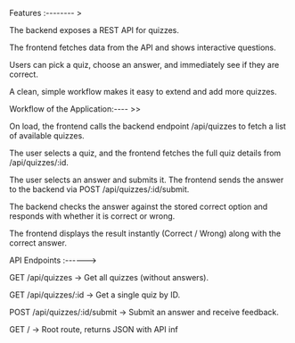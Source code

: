 Features :-------- >



The backend exposes a REST API for quizzes.

The frontend fetches data from the API and shows interactive questions.

Users can pick a quiz, choose an answer, and immediately see if they are correct.

A clean, simple workflow makes it easy to extend and add more quizzes.

Workflow of the Application:---- >> 


On load, the frontend calls the backend endpoint /api/quizzes to fetch a list of available quizzes.

The user selects a quiz, and the frontend fetches the full quiz details from /api/quizzes/:id.

The user selects an answer and submits it. The frontend sends the answer to the backend via POST /api/quizzes/:id/submit.

The backend checks the answer against the stored correct option and responds with whether it is correct or wrong.

The frontend displays the result instantly (Correct / Wrong) along with the correct answer.


API Endpoints :------>



GET /api/quizzes → Get all quizzes (without answers).

GET /api/quizzes/:id → Get a single quiz by ID.

POST /api/quizzes/:id/submit → Submit an answer and receive feedback.

GET / → Root route, returns JSON with API inf
